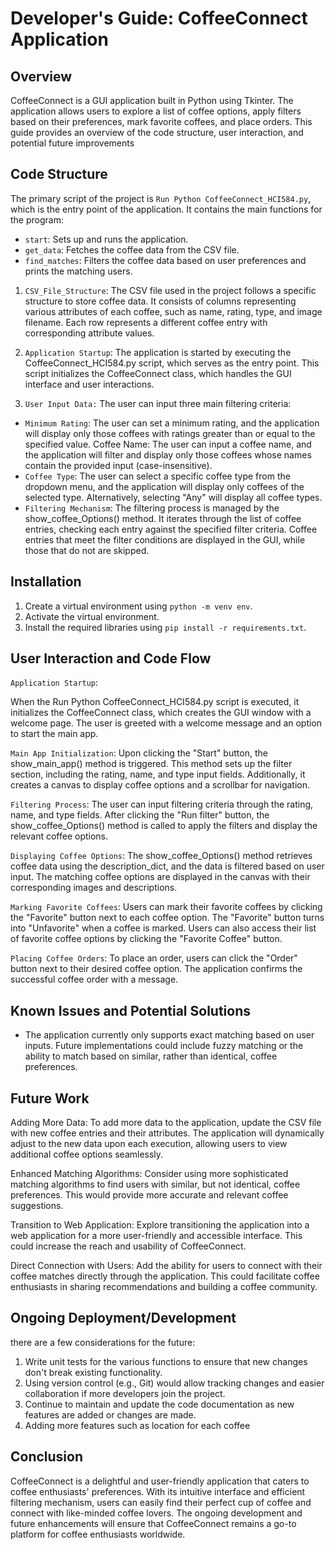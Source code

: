 # Developer's Guide: CoffeeConnect Application

## Overview

CoffeeConnect is a GUI application built in Python using Tkinter. The application allows users to explore a list of coffee options, apply filters based on their preferences, mark favorite coffees, and place orders. This guide provides an overview of the code structure, user interaction, and potential future improvements

## Code Structure

The primary script of the project is `Run Python CoffeeConnect_HCI584.py`, which is the entry point of the application. It contains the main functions for the program:

- `start`: Sets up and runs the application.
- `get_data`: Fetches the coffee data from the CSV file.
- `find_matches`: Filters the coffee data based on user preferences and prints the matching users.
  
1. `CSV_File_Structure`:
The CSV file used in the project follows a specific structure to store coffee data. It consists of columns representing various attributes of each coffee, such as name, rating, type, and image filename. Each row represents a different coffee entry with corresponding attribute values.

2. `Application Startup`:
The application is started by executing the CoffeeConnect_HCI584.py script, which serves as the entry point. This script initializes the CoffeeConnect class, which handles the GUI interface and user interactions.

3. `User Input Data:`
The user can input three main filtering criteria:

- `Minimum Rating`: The user can set a minimum rating, and the application will display only those coffees with ratings greater than or equal to the specified value.
Coffee Name: The user can input a coffee name, and the application will filter and display only those coffees whose names contain the provided input (case-insensitive).
- `Coffee Type`: The user can select a specific coffee type from the dropdown menu, and the application will display only coffees of the selected type. Alternatively, selecting "Any" will display all coffee types.
- `Filtering Mechanism`:
The filtering process is managed by the show_coffee_Options() method. It iterates through the list of coffee entries, checking each entry against the specified filter criteria. Coffee entries that meet the filter conditions are displayed in the GUI, while those that do not are skipped.

## Installation

1. Create a virtual environment using `python -m venv env`.
2. Activate the virtual environment.
3. Install the required libraries using `pip install -r requirements.txt`.

## User Interaction and Code Flow

`Application Startup`:

When the Run Python CoffeeConnect_HCI584.py script is executed, it initializes the CoffeeConnect class, which creates the GUI window with a welcome page. The user is greeted with a welcome message and an option to start the main app.

`Main App Initialization`:
Upon clicking the "Start" button, the show_main_app() method is triggered. This method sets up the filter section, including the rating, name, and type input fields. Additionally, it creates a canvas to display coffee options and a scrollbar for navigation.

`Filtering Process`:
The user can input filtering criteria through the rating, name, and type fields. After clicking the "Run filter" button, the show_coffee_Options() method is called to apply the filters and display the relevant coffee options.

`Displaying Coffee Options`:
The show_coffee_Options() method retrieves coffee data using the description_dict, and the data is filtered based on user input. The matching coffee options are displayed in the canvas with their corresponding images and descriptions.

`Marking Favorite Coffees`:
Users can mark their favorite coffees by clicking the "Favorite" button next to each coffee option. The "Favorite" button turns into "Unfavorite" when a coffee is marked. Users can also access their list of favorite coffee options by clicking the "Favorite Coffee" button.

`Placing Coffee Orders`:
To place an order, users can click the "Order" button next to their desired coffee option. The application confirms the successful coffee order with a message.

## Known Issues and Potential Solutions

- The application currently only supports exact matching based on user inputs. Future implementations could include fuzzy matching or the ability to match based on similar, rather than identical, coffee preferences.

## Future Work

Adding More Data:
To add more data to the application, update the CSV file with new coffee entries and their attributes. The application will dynamically adjust to the new data upon each execution, allowing users to view additional coffee options seamlessly.

Enhanced Matching Algorithms:
Consider using more sophisticated matching algorithms to find users with similar, but not identical, coffee preferences. This would provide more accurate and relevant coffee suggestions.

Transition to Web Application:
Explore transitioning the application into a web application for a more user-friendly and accessible interface. This could increase the reach and usability of CoffeeConnect.

Direct Connection with Users:
Add the ability for users to connect with their coffee matches directly through the application. This could facilitate coffee enthusiasts in sharing recommendations and building a coffee community.

## Ongoing Deployment/Development

 there are a few considerations for the future:

1. Write unit tests for the various functions to ensure that new changes don't break existing functionality.
2. Using version control (e.g., Git) would allow tracking changes and easier collaboration if more developers join the project.
3. Continue to maintain and update the code documentation as new features are added or changes are made.
4. Adding more features such as location for each coffee

## Conclusion

CoffeeConnect is a delightful and user-friendly application that caters to coffee enthusiasts' preferences. With its intuitive interface and efficient filtering mechanism, users can easily find their perfect cup of coffee and connect with like-minded coffee lovers. The ongoing development and future enhancements will ensure that CoffeeConnect remains a go-to platform for coffee enthusiasts worldwide.